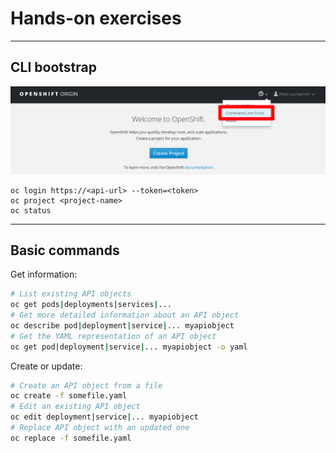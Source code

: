 # Hands-on exercises

---

## CLI bootstrap

![CLI info in web UI](img/cli-option-webui.png "CLI info in web UI")

```
oc login https://<api-url> --token=<token>
oc project <project-name>
oc status
```

---

## Basic commands

Get information:

```bash
# List existing API objects
oc get pods|deployments|services|...
# Get more detailed information about an API object
oc describe pod|deployment|service|... myapiobject
# Get the YAML representation of an API object
oc get pod|deployment|service|... myapiobject -o yaml
```

Create or update:

```bash
# Create an API object from a file
oc create -f somefile.yaml
# Edit an existing API object
oc edit deployment|service|... myapiobject
# Replace API object with an updated one
oc replace -f somefile.yaml
```
